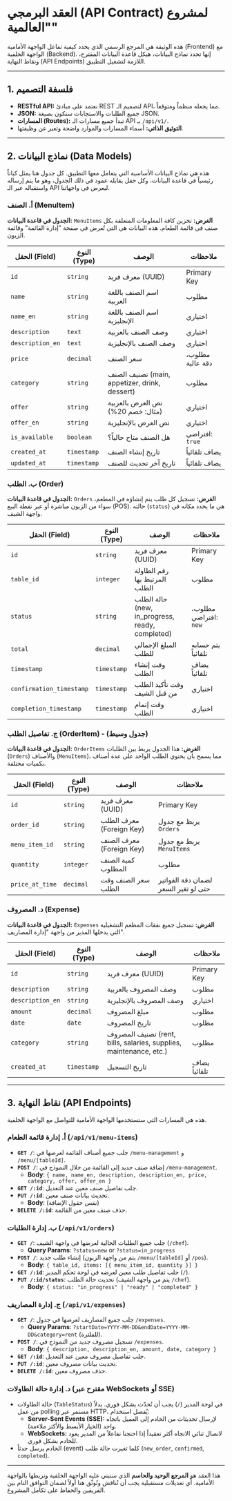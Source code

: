 
# العقد البرمجي (API Contract) لمشروع "العالمية"

هذه الوثيقة هي المرجع الرسمي الذي يحدد كيفية تفاعل الواجهة الأمامية (Frontend) مع الواجهة الخلفية (Backend). إنها تحدد نماذج البيانات، هيكل قاعدة البيانات المقترح، ونقاط النهاية (API Endpoints) اللازمة لتشغيل التطبيق.

---

## 1. فلسفة التصميم

*   **RESTful API:** نعتمد على مبادئ REST لتصميم الـ API، مما يجعله منظماً ومتوقعاً.
*   **JSON:** جميع الطلبات والاستجابات ستكون بصيغة JSON.
*   **المسارات (Routes):** تبدأ جميع مسارات الـ API بـ `/api/v1/`.
*   **التوثيق الذاتي:** أسماء المسارات والموارد واضحة وتعبر عن وظيفتها.

---

## 2. نماذج البيانات (Data Models)

هذه هي نماذج البيانات الأساسية التي يتعامل معها التطبيق. كل جدول هنا يمثل كياناً رئيسياً في قاعدة البيانات، وكل حقل يقابله عمود في ذلك الجدول، وهو ما يتم إرساله واستقباله عبر الـ API ليعرض في واجهاتنا.

### أ. الصنف (MenuItem)

**الجدول في قاعدة البيانات:** `MenuItems`
**الغرض:** تخزين كافة المعلومات المتعلقة بكل صنف في قائمة الطعام. هذه البيانات هي التي تُعرض في صفحة "إدارة القائمة" وقائمة الزبون.

| الحقل (Field)     | النوع (Type) | الوصف                                        | ملاحظات                   |
| ------------------ | ------------- | -------------------------------------------- | ------------------------- |
| `id`               | `string`      | معرف فريد (UUID)                            | Primary Key               |
| `name`             | `string`      | اسم الصنف باللغة العربية                    | مطلوب                     |
| `name_en`          | `string`      | اسم الصنف باللغة الإنجليزية                 | اختياري                   |
| `description`      | `text`        | وصف الصنف بالعربية                          | اختياري                   |
| `description_en`   | `text`        | وصف الصنف بالإنجليزية                       | اختياري                   |
| `price`            | `decimal`     | سعر الصنف                                   | مطلوب، دقة عالية          |
| `category`         | `string`      | تصنيف الصنف (main, appetizer, drink, dessert) | مطلوب                     |
| `offer`            | `string`      | نص العرض بالعربية (مثال: خصم 20%)          | اختياري                   |
| `offer_en`         | `string`      | نص العرض بالإنجليزية                        | اختياري                   |
| `is_available`     | `boolean`     | هل الصنف متاح حالياً؟                      | افتراضي: `true`           |
| `created_at`       | `timestamp`   | تاريخ إنشاء الصنف                           | يضاف تلقائياً              |
| `updated_at`       | `timestamp`   | تاريخ آخر تحديث للصنف                       | يضاف تلقائياً              |

### ب. الطلب (Order)

**الجدول في قاعدة البيانات:** `Orders`
**الغرض:** تسجيل كل طلب يتم إنشاؤه في المطعم، سواء من الزبون مباشرة أو عبر نقطة البيع (POS). حالته (`status`) هي ما يحدد مكانه في واجهة الشيف.

| الحقل (Field)              | النوع (Type)             | الوصف                                            | ملاحظات                             |
| --------------------------- | ------------------------- | ----------------------------------------------- | ----------------------------------- |
| `id`                        | `string`                  | معرف فريد (UUID)                                | Primary Key                         |
| `table_id`                  | `integer`                 | رقم الطاولة المرتبط بها الطلب                   | مطلوب                               |
| `status`                    | `string`                  | حالة الطلب (new, in_progress, ready, completed)  | مطلوب، افتراضي: `new`              |
| `total`                     | `decimal`                 | المبلغ الإجمالي للطلب                           | يتم حسابه تلقائياً                  |
| `timestamp`                 | `timestamp`               | وقت إنشاء الطلب                                 | يضاف تلقائياً                        |
| `confirmation_timestamp`    | `timestamp`               | وقت تأكيد الطلب من قبل الشيف                    | اختياري                             |
| `completion_timestamp`      | `timestamp`               | وقت إتمام الطلب                                 | اختياري                             |

### ج. تفاصيل الطلب (OrderItem) - (جدول وسيط)

**الجدول في قاعدة البيانات:** `OrderItems`
**الغرض:** هذا الجدول يربط بين الطلبات (`Orders`) والأصناف (`MenuItems`)، مما يسمح بأن يحتوي الطلب الواحد على عدة أصناف بكميات مختلفة.

| الحقل (Field) | النوع (Type) | الوصف                    | ملاحظات                               |
| -------------- | ------------- | ----------------------- | ------------------------------------- |
| `id`           | `string`      | معرف فريد (UUID)       | Primary Key                           |
| `order_id`     | `string`      | معرف الطلب (Foreign Key) | يربط مع جدول `Orders`                 |
| `menu_item_id` | `string`      | معرف الصنف (Foreign Key) | يربط مع جدول `MenuItems`              |
| `quantity`     | `integer`     | كمية الصنف المطلوب     | مطلوب                                 |
| `price_at_time`| `decimal`     | سعر الصنف وقت الطلب    | لضمان دقة الفواتير حتى لو تغير السعر |

### د. المصروف (Expense)

**الجدول في قاعدة البيانات:** `Expenses`
**الغرض:** تسجيل جميع نفقات المطعم التشغيلية التي يدخلها المدير من واجهة "إدارة المصاريف".

| الحقل (Field)   | النوع (Type)   | الوصف                                                               | ملاحظات         |
| ---------------- | -------------- | -------------------------------------------------------------------- | --------------- |
| `id`             | `string`       | معرف فريد (UUID)                                                    | Primary Key     |
| `description`    | `string`       | وصف المصروف بالعربية                                                | مطلوب           |
| `description_en` | `string`       | وصف المصروف بالإنجليزية                                             | اختياري         |
| `amount`         | `decimal`      | مبلغ المصروف                                                        | مطلوب           |
| `date`           | `date`         | تاريخ المصروف                                                       | مطلوب           |
| `category`       | `string`       | تصنيف المصروف (rent, bills, salaries, supplies, maintenance, etc.) | مطلوب           |
| `created_at`     | `timestamp`    | تاريخ التسجيل                                                      | يضاف تلقائياً    |

---

## 3. نقاط النهاية (API Endpoints)

هذه هي المسارات التي ستستخدمها الواجهة الأمامية للتواصل مع الواجهة الخلفية.

### أ. إدارة قائمة الطعام (`/api/v1/menu-items`)

*   **`GET /`**: جلب جميع أصناف القائمة لعرضها في `/menu-management` و `/menu/[tableId]`.
*   **`POST /`**: إضافة صنف جديد إلى القائمة من خلال النموذج في `/menu-management`.
    *   **Body**: `{ name, name_en, description, description_en, price, category, offer, offer_en }`
*   **`GET /:id`**: جلب تفاصيل صنف معين عند التعديل.
*   **`PUT /:id`**: تحديث بيانات صنف معين.
    *   **Body**: (نفس حقول الإضافة)
*   **`DELETE /:id`**: حذف صنف معين من القائمة.

### ب. إدارة الطلبات (`/api/v1/orders`)

*   **`GET /`**: جلب جميع الطلبات الحالية لعرضها في واجهة الشيف (`/chef`).
    *   **Query Params**: `?status=new` or `?status=in_progress`
*   **`POST /`**: إنشاء طلب جديد (يتم من واجهة الزبون `/menu/[tableId]` أو `/pos`).
    *   **Body**: `{ table_id, items: [{ menu_item_id, quantity }] }`
*   **`GET /:id`**: جلب تفاصيل طلب معين لعرضه في لوحة تحكم المدير (`/`).
*   **`PUT /:id/status`**: تحديث حالة الطلب (يتم من واجهة الشيف `/chef`).
    *   **Body**: `{ status: "in_progress" | "ready" | "completed" }`

### ج. إدارة المصاريف (`/api/v1/expenses`)

*   **`GET /`**: جلب جميع المصاريف لعرضها في جدول `/expenses`.
    *   **Query Params**: `?startDate=YYYY-MM-DD&endDate=YYYY-MM-DD&category=rent` (للفلترة).
*   **`POST /`**: تسجيل مصروف جديد من النموذج في `/expenses`.
    *   **Body**: `{ description, description_en, amount, date, category }`
*   **`GET /:id`**: جلب تفاصيل مصروف معين عند التعديل.
*   **`PUT /:id`**: تحديث بيانات مصروف معين.
*   **`DELETE /:id`**: حذف مصروف معين.

### د. إدارة حالة الطاولات (مقترح عبر WebSockets أو SSE)

*   حالة الطاولات (`TableStatus`) في لوحة المدير (`/`) يجب أن تُحدّث بشكل فوري. بدلاً من عمل polling مستمر عبر HTTP، يُفضل استخدام:
    *   **Server-Sent Events (SSE):** لإرسال تحديثات من الخادم إلى العميل باتجاه واحد (الخيار الأبسط والأكثر ملاءمة).
    *   **WebSockets:** لاتصال ثنائي الاتجاه أكثر تعقيداً إذا احتجنا تفاعلاً من المدير يعود للخادم بشكل فوري.
*   الخادم يرسل حدثاً (event) كلما تغيرت حالة طلب (`new_order`, `confirmed`, `completed`).

---

هذا العقد هو **المرجع الوحيد والحاسم** الذي سنبني عليه الواجهة الخلفية ونربطها بالواجهة الأمامية. أي تعديلات مستقبلية يجب أن تُناقش وتُوثّق هنا أولاً لضمان التوافق التام بين الفريقين والحفاظ على تكامل المشروع.
